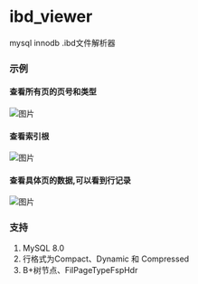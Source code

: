 # ibd_viewer
mysql innodb .ibd文件解析器

### 示例
#### 查看所有页的页号和类型
![图片](https://user-images.githubusercontent.com/49143209/230388154-dd95f714-c10a-40fe-824d-19fbc5c0a6ee.png)
#### 查看索引根
![图片](https://user-images.githubusercontent.com/49143209/230390654-4fd85882-2afc-4728-860b-bb4ba8ba47cf.png)
#### 查看具体页的数据,可以看到行记录
![图片](https://user-images.githubusercontent.com/49143209/230388442-312adfbf-4b8d-4228-ab62-d504221bd460.png)

### 支持

1. MySQL 8.0
2. 行格式为Compact、Dynamic 和 Compressed
3. B+树节点、FilPageTypeFspHdr
